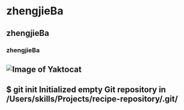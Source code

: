 # zhengjieBa
## zhengjieBa
### zhengjieBa
![Image of Yaktocat](https://octodex.github.com/images/yaktocat.png)
---
$ git init
Initialized empty Git repository in /Users/skills/Projects/recipe-repository/.git/
---
